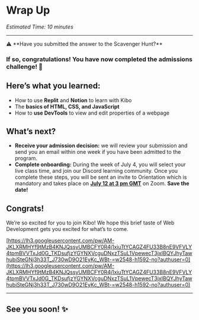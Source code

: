 # Wrap Up

*Estimated Time: 10 minutes*

---

<aside>
⚠️ **Have you submitted the answer to the Scavenger Hunt?**

</aside>

### If so, c**ongratulations! You have now completed the admissions challenge! 🎉**

## Here’s what you learned:

- How to use **Replit** and **Notion** to learn with Kibo
- The **basics of HTML, CSS, and JavaScript**
- How to **use DevTools** to view and edit properties of a webpage

## What’s next?

- **Receive your admission decision:** we will review your submission and send you an email within one week if you have been admitted to the program.
- **Complete onboarding:** During the week of July 4, you will select your live class time, and join our Discord learning community. Once you complete these steps, you will be sent an invite to Orientation which is mandatory and takes place on **[July 12 at 3 pm GMT](https://www.timeanddate.com/worldclock/converter.html?iso=20220712T150000&p1=tz_gmt)** on Zoom. **Save the date!**

## Congrats!

We’re so excited for you to join Kibo! We hope this brief taste of Web Development gets you excited for what’s to come.

[https://lh3.googleusercontent.com/pw/AM-JKLXRMHYf9tMzB4KNJQssyUMBCFY0R4j1xiuTtYCAGZ4FU33B8nE9VFVLY4tpmBVVTxJd0G_TKDsufjzYGYNXVcguDNxzTSuL1VpewecT3jxIBQYJhyTawhubiSteGNj3h33T_J730wD9O21EyKc_WBt-=w2548-h1592-no?authuser=0](https://lh3.googleusercontent.com/pw/AM-JKLXRMHYf9tMzB4KNJQssyUMBCFY0R4j1xiuTtYCAGZ4FU33B8nE9VFVLY4tpmBVVTxJd0G_TKDsufjzYGYNXVcguDNxzTSuL1VpewecT3jxIBQYJhyTawhubiSteGNj3h33T_J730wD9O21EyKc_WBt-=w2548-h1592-no?authuser=0)

---

## See you soon! ✨